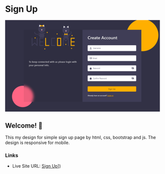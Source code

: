 # Sign Up

![The Design](/image/signup_screenshot.png)

## Welcome! 👋

This my design for simple sign up page by html, css, bootstrap and js.
The design is responsive for mobile.

### Links

- Live Site URL: [Sign Up]([https://minalfatih.github.io/Sign-Up/)])
